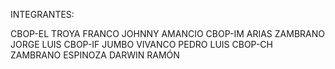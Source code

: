 INTEGRANTES:

CBOP-EL TROYA FRANCO JOHNNY AMANCIO
CBOP-IM ARIAS ZAMBRANO JORGE LUIS
CBOP-IF JUMBO VIVANCO PEDRO LUIS
CBOP-CH ZAMBRANO ESPINOZA DARWIN RAMÓN


